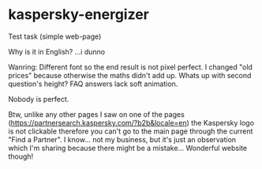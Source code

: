 # kaspersky-energizer
Test task (simple web-page)

Why is it in English? ...i dunno 

Wanring:
Different font so the end result is not pixel perfect.
I changed "old prices" because otherwise the maths didn't add up.
Whats up with second question's height?
FAQ answers lack soft animation.



Nobody is perfect.



Btw, unlike any other pages I saw on one of the pages (https://partnersearch.kaspersky.com/?b2b&locale=en) the Kaspersky logo is not clickable therefore you can't go to the main page through the current "Find a Partner". I know... not my business, but it's just an observation which I'm sharing because there might be a mistake... Wonderful website though!
